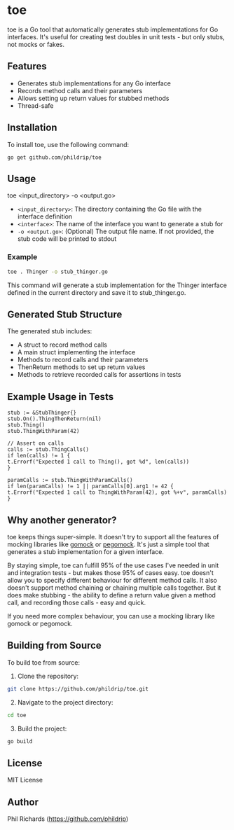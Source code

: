 # toe

toe is a Go tool that automatically generates stub implementations for Go interfaces. It's useful
for creating test doubles in unit tests - but only stubs, not mocks or fakes.

## Features

- Generates stub implementations for any Go interface
- Records method calls and their parameters
- Allows setting up return values for stubbed methods
- Thread-safe

## Installation

To install toe, use the following command:

```
go get github.com/phildrip/toe
```

## Usage

toe <input_directory> <interface> -o <output.go>

- `<input_directory>`: The directory containing the Go file with the interface definition
- `<interface>`: The name of the interface you want to generate a stub for
- `-o <output.go>`: (Optional) The output file name. If not provided, the stub code will be printed
  to stdout

### Example

```bash
toe . Thinger -o stub_thinger.go
```

This command will generate a stub implementation for the Thinger interface defined in the current
directory and save it to stub_thinger.go.

## Generated Stub Structure

The generated stub includes:

- A struct to record method calls
- A main struct implementing the interface
- Methods to record calls and their parameters
- ThenReturn methods to set up return values
- Methods to retrieve recorded calls for assertions in tests

## Example Usage in Tests

```golang
stub := &StubThinger{}
stub.On().ThingThenReturn(nil)
stub.Thing()
stub.ThingWithParam(42)

// Assert on calls
calls := stub.ThingCalls()
if len(calls) != 1 {
t.Errorf("Expected 1 call to Thing(), got %d", len(calls))
}

paramCalls := stub.ThingWithParamCalls()
if len(paramCalls) != 1 || paramCalls[0].arg1 != 42 {
t.Errorf("Expected 1 call to ThingWithParam(42), got %+v", paramCalls)
}
```

## Why another generator?

toe keeps things super-simple. It doesn't try to support all the features of mocking libraries
like [gomock](https://github.com/golang/mock) or [pegomock](https://github.com/petergtz/pegomock).
It's just a simple tool that generates a stub implementation for a given interface.

By staying simple, toe can fulfill 95% of the use cases I've needed in unit and integration tests -
but makes those 95% of cases easy. toe doesn't allow you to specify different behaviour for
different method calls. It also doesn't support method chaining or chaining multiple calls together.
But it does make stubbing - the ability to define a return value given a method call, and recording
those calls - easy and quick.

If you need more complex behaviour, you can use a mocking library like gomock or pegomock.

## Building from Source

To build toe from source:

1. Clone the repository:

```bash
git clone https://github.com/phildrip/toe.git
```

2. Navigate to the project directory:

```bash
cd toe
```

3. Build the project:

```bash
go build
```

## License

MIT License

## Author

Phil Richards (https://github.com/phildrip)

